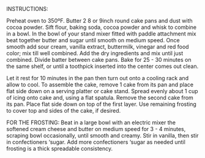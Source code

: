 INSTRUCTIONS:
 
Preheat oven to 350ºF. Butter 2 8 or 9inch round cake pans and dust with cocoa powder.
Sift flour, baking soda, cocoa powder and whisk to combine in a bowl.
In the bowl of your stand mixer fitted with paddle attachment mix beat together butter and sugar until smooth on medium speed. Once smooth add sour cream, vanilla extract, buttermilk, vinegar and red food color; mix till well combined.
Add the dry ingredients and mix until just combined.
Divide batter between cake pans. Bake for 25 - 30 minutes on the same shelf, or until a toothpick inserted into the center comes out clean.

Let it rest for 10 minutes in the pan then turn out onto a cooling rack and allow to cool.
To assemble the cake, remove 1 cake from its pan and place flat side down on a serving platter or cake stand. Spread evenly about 1 cup of icing onto cake and, using a flat spatula. Remove the second cake from its pan. Place flat side down on top of the first layer. Use remaining frosting to cover top and sides of the cake, if desired.

FOR THE FROSTING:
Beat in a large bowl with an electric mixer the softened cream cheese and butter on medium speed for 3 - 4 minutes, scraping bowl occasionally, until smooth and creamy.
Stir in vanilla, then stir in confectioners ‘sugar. Add more confectioners ‘sugar as needed until frosting is a thick spreadable consistency.
